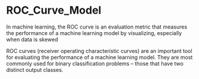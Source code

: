 # ROC_Curve_Model


In machine learning, the ROC curve is an evaluation metric that measures the performance of a machine learning model by visualizing, especially when data is skewed



ROC curves (receiver operating characteristic curves) are an important tool for evaluating the performance of a machine learning model. They are most commonly used for binary classification problems – those that have two distinct output classes.
